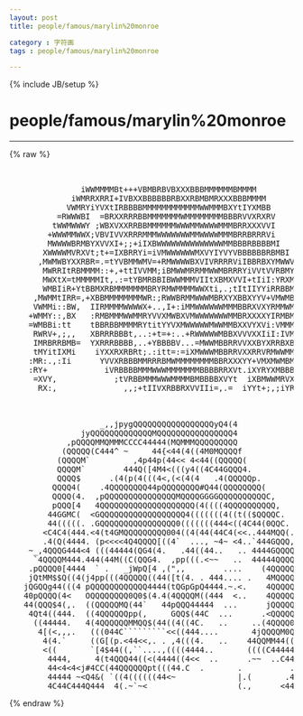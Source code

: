 ```yaml
---
layout: post
title: people/famous/marylin%20monroe
category : 字符画
tags : people/famous/marylin%20monroe
---
```

{% include JB/setup %}
# people/famous/marylin%20monroe
---
{% raw %}
<pre>


               iWWMMMMBt+++VBMBRBVBXXXBBBMMMMMMBMMMM 
             iWMRRXRRI+IVBXXBBBBBBRBXXRBMBMRXXXBBBMMMM 
            VWMRYiYVXtIRBBBBMMMMMMMMMMMMWWMMMBXYtIYXMBB 
          =RWWWBI  =BRXXRRRBBMMMMMMMWMMMMMMMMBBBRVVXRXRV 
         tWWMWWWY ;WBXVXXRRBBMMMMMMWWWMMWWWWMMMBRRXXXVVI
        +WWWMMWWX;VBVIVVXRRRMMMWWWWWWWMMWWWWMMMBRRBRRRVi
        MWWWWBRMBYXVVXI+;;+iIXBWWWWWWWWWWWWWWMMBBBRBBBBMI
       XWWWWMVRXVt;t+=IXBRRYi=iVMWWWWWWMXVYIYVYVBBBBBBRBMBI
      ,MWMWBYXXRBR=.=tYVBMMWMV=+RMWWWWBXVIVRRRRViIBBRBXYMWWV
       MWRRItRBMMMM::+,+ttIVVMM;iBMWWMRRMMWWMBRRRYiVVtVVRBMY
       MWXtX=tMMMMMIt,.:=tYBMRBBIBWWMMMVIItXBMXVVI+tIiI:YRXMB
       WMBIiR+YtBBMXRBMMMMMMMBRYRMWMMMMWWXti,.;tItIIYYiRRBBMMV
     ,MWMMtIRR=,+XBBMMMMMMMMWR:;RWWBRMMWWWMBRXYXBBXYYV+VMWMBMMM
     VWMMi::BW,  IIRMMMMWWWWX+..,I+:iMMWWWWWWMMMBBRXVXYRMMWMBMMX
    +WMMY::,BX   :RMBMMMWWMMRYVVXMWBXVMWWWWWWWMMBRXXXXYIRMBMMBBMR
    =WMBBi:tt    tBBRBBMMMMRYtitYYVXMWWWWWMWWMMBXXVYXVi:VMMMMMMWV
     RWRV+,;,,   XBRRRBBBt,..:+t=+:..+RWWWWWMBBXVVVXXIiI:IVMMBMMMW
     IMRBRRBMB=  YXRRRBBBB,..+YBBBBV...=MWWMBBRRVVXXBYXRRBXBMMBMMMB
     tMYitIXMi    iYXXRXRBRt;.:itt=:=iXMWWWMBBRRVXXRRVRMWWMMMMMMBBB
    :MR:.,:Ii      YVVXRBBBMMRRRBMWMMMMMMMMBBRXXXYY+VMXMWMBMMBBVVRI
    :RY+            iVRBBBBMMMWWWMMMMMMMBBBBRRXVt.iXYRYXMBBBYItVVt
     =XVY,            ;tVRBBMMMWWWMMMMBMBBBBXVYt  iXBMWWMRVXYXMMY
      RX:,              ,,;+tIIVXRBBRXVVIIi=,.=  iYYt+;,;iYRMMXt



                   _,,jpygQQQQQQQQQQQQQQQQQyQ4(4
               jyQQQQQQQQQQQQQMQQQQQQQQQQQQQQQQ4
            ,pQQQQMMQMMMCCCC44444(MQMMMQQQQQQQQQ
           (QQQQQ(C444^ ~     44{&lt;44(4((4M0MQQQQf
          (QQQQM`         ,4p44p(44&lt;&lt; 4&lt;44((QQQQQ(
          QQQQM`        444Q([4M4&lt;(((y4((4C44GQQQ4.
          QQQQ$      .(4(p(4(((4&lt;,(&lt;(4(4   .4(QQQQQp.
         QQQQ4(    .4QQQQQQQQ44pQQQQQQQQ#Q44(QQQQQQQQ(
         QQQQ(4.  ,pQQQQQQQQQQQQQQQMQQQQGGGGQQQQQQQQQQC,
         pQQQ[4   4QQQQQQQQQQQQQQQQQQQQ(4((((4QQQQQQQQQQ,
        44GGMC(  &lt;GQQQQQQQQQQQQQQQQQQ4(((((((4((t(($QQQQC.
        44(((((. .GQQQQQQQQQQQQQQQQ0(((((((444&lt;((4C44(0QQC.
       &lt;C4C4(444.&lt;4(t4GMQQQQQQQQQ004((4(44(44C4(&lt;&lt;..444MQQ(.
       .4(Q(4444. (p&lt;&lt;&lt;&lt;4Q4QQQQ[((4`  ..., ~4~ &lt;4..`444GQQQ,
    ~_,4QQQG444&lt;4 (((44444(QG4(4.   .44((44..   .. 4444GQQQQ4
     `4QQQQM444.444(44M((C(QQG4.  ,pp(((.&lt;~~   ..  44444QQQQQ4
    .pQQQQ0[4444  ` .   _jWpQ[4 ,(&quot;,,        ....    (4QQQQQQQQQ[
    jQtMM$$Q((4(j4pp(((4QQQQQ((44([t(4. . 444.... .   4MQQQQQQQQQ,
   jQGQQg44(((4 pQQQQQQQQQQQQ4444(tQGpGpQ4444.~.&lt;.    4QQQQQQQQQQ4.
   40pQQQQ(4&lt;   OQQQQQQQQ0Q0$(4.4(4QQQQM((444  &lt;..    4QQQQQQQQQQQy,
   44(QQQ$4(,.  ((QQQQQMQ(44`   44pQQQ44444  ...      jQQQQQQQQQQQQQ4
    4Qt4((444.  ((4QQQQQQpp(,     GQQ$(44C  ...      .&lt;QQQQQQQQQQQQQC
     ((44444.   4(4QQQQQQMMQQ$(44((4((4C.   ..     ..(4QQQQ0QQQQQQQQ(
      4[(&lt;,,,.   (((044C`````````&lt;&lt;((444....       4jQQQQM0QM[(44QQQ4
       4(4.`     ((G[(p.&lt;44&lt;&lt;,. . ,4(((4.   ..    44QQMM44((((4((pQQ(
       &lt;((       `[4$44((,``....,((((4444..       ((((C444444C44(Q$4
        4444,     4(t4QQQ44((&lt;(4444((4&lt;&lt;  ..      .~~  ..C44&lt;44(4(4
        44&lt;4&lt;4&lt;j#4CC(44QQQQQQpt(((44.C  .       .          .44(tC,
        44444 ~&lt;Q4&amp;( `((4((((((44&lt;~             |.(       .44(4QB.
        4C44C444Q444  4(.~`~&lt;                   (.,      &lt;444(QQQ. </pre>
{% endraw %}
